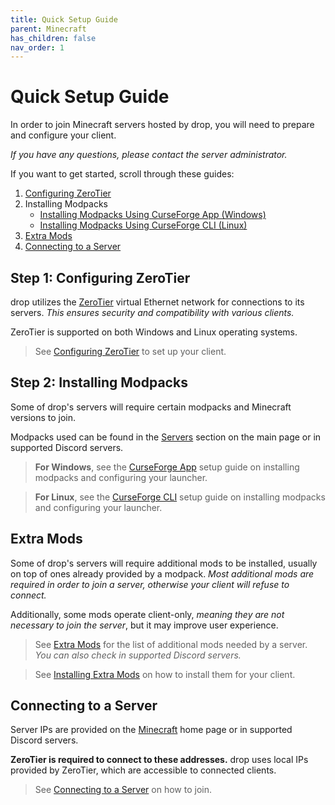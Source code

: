 ```yaml
---
title: Quick Setup Guide
parent: Minecraft
has_children: false
nav_order: 1
---
```


# Quick Setup Guide
In order to join Minecraft servers hosted by drop, you will need to prepare and configure your client.

*If you have any questions, please contact the server administrator.*

If you want to get started, scroll through these guides:
1. [Configuring ZeroTier](https://drop8k.github.io/docs/misc/zerotier.html)
2. Installing Modpacks
    - [Installing Modpacks Using CurseForge App (Windows)](https://drop8k.github.io/docs/server/installation1.html)
    - [Installing Modpacks Using CurseForge CLI (Linux)](https://drop8k.github.io/docs/server/installation2.html)
3. [Extra Mods](https://drop8k.github.io/docs/server/extras.html)
4. [Connecting to a Server](https://drop8k.github.io/docs/server/connect.html)

## Step 1: Configuring ZeroTier
drop utilizes the [ZeroTier](https://www.zerotier.com/) virtual Ethernet network for connections to its servers. *This ensures security and compatibility with various clients.*

ZeroTier is supported on both Windows and Linux operating systems.

> See [Configuring ZeroTier](https://drop8k.github.io/docs/misc/zerotier.html) to set up your client.

## Step 2: Installing Modpacks
Some of drop's servers will require certain modpacks and Minecraft versions to join.

Modpacks used can be found in the [Servers](https://drop8k.github.io/docs/server/main.html#servers) section on the main page or in supported Discord servers.


> **For Windows**, see the [CurseForge App](https://drop8k.github.io/docs/server/installation1.html) setup guide on installing modpacks and configuring your launcher.

> **For Linux**, see the [CurseForge CLI](https://drop8k.github.io/docs/server/installation2.html) setup guide on installing modpacks and configuring your launcher.

## Extra Mods
Some of drop's servers will require additional mods to be installed, usually on top of ones already provided by a modpack. *Most additional mods are required in order to join a server, otherwise your client will refuse to connect.*

Additionally, some mods operate client-only, *meaning they are not necessary to join the server*, but it may improve user experience.

> See [Extra Mods](https://drop8k.github.io/docs/server/extras.html) for the list of additional mods needed by a server. *You can also check in supported Discord servers.*

> See [Installing Extra Mods](https://drop8k.github.io/docs/server/extras-install.html) on how to install them for your client.

## Connecting to a Server
Server IPs are provided on the [Minecraft](https://drop8k.github.io/docs/server/main.html) home page or in supported Discord servers.

**ZeroTier is required to connect to these addresses.** drop uses local IPs provided by ZeroTier, which are accessible to connected clients.

> See [Connecting to a Server](https://drop8k.github.io/docs/server/connect.html) on how to join.
